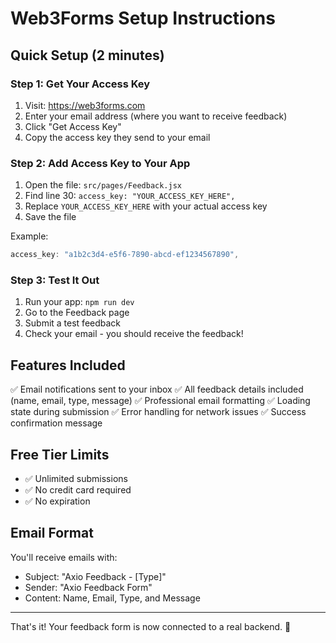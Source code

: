 # Web3Forms Setup Instructions

## Quick Setup (2 minutes)

### Step 1: Get Your Access Key

1. Visit: https://web3forms.com
2. Enter your email address (where you want to receive feedback)
3. Click "Get Access Key"
4. Copy the access key they send to your email

### Step 2: Add Access Key to Your App

1. Open the file: `src/pages/Feedback.jsx`
2. Find line 30: `access_key: "YOUR_ACCESS_KEY_HERE",`
3. Replace `YOUR_ACCESS_KEY_HERE` with your actual access key
4. Save the file

Example:

```javascript
access_key: "a1b2c3d4-e5f6-7890-abcd-ef1234567890",
```

### Step 3: Test It Out

1. Run your app: `npm run dev`
2. Go to the Feedback page
3. Submit a test feedback
4. Check your email - you should receive the feedback!

## Features Included

✅ Email notifications sent to your inbox
✅ All feedback details included (name, email, type, message)
✅ Professional email formatting
✅ Loading state during submission
✅ Error handling for network issues
✅ Success confirmation message

## Free Tier Limits

- ✅ Unlimited submissions
- ✅ No credit card required
- ✅ No expiration

## Email Format

You'll receive emails with:

- Subject: "Axio Feedback - [Type]"
- Sender: "Axio Feedback Form"
- Content: Name, Email, Type, and Message

---

That's it! Your feedback form is now connected to a real backend. 🎉
